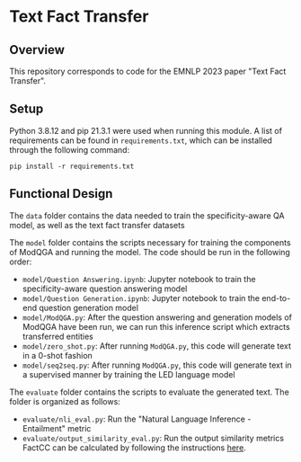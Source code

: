 # Text Fact Transfer

## Overview

This repository corresponds to code for the EMNLP 2023 paper "Text Fact Transfer".

## Setup

Python 3.8.12 and pip 21.3.1 were used when running this module. A list of requirements can be found in `requirements.txt`, which can be installed through the following command:
```
pip install -r requirements.txt 
```
## Functional Design

The `data` folder contains the data needed to train the specificity-aware QA model, as well as the text fact transfer datasets

The `model` folder contains the scripts necessary for training the components of ModQGA and running the model. The code should be run in the following order:

* `model/Question Answering.ipynb`: Jupyter notebook to train the specificity-aware question answering model
* `model/Question Generation.ipynb`: Jupyter notebook to train the end-to-end question generation model
* `model/ModQGA.py`: After the question answering and generation models of ModQGA have been run, we can run this inference script which extracts transferred entities
* `model/zero_shot.py`: After running `ModQGA.py`, this code will generate text in a 0-shot fashion
* `model/seq2seq.py`: After running `ModQGA.py`, this code will generate text in a supervised manner by training the LED language model

The `evaluate` folder contains the scripts to evaluate the generated text. The folder is organized as follows:
* `evaluate/nli_eval.py`: Run the "Natural Language Inference - Entailment" metric
* `evaluate/output_similarity_eval.py`: Run the output similarity metrics
FactCC can be calculated by following the instructions [here](https://github.com/salesforce/factCC).
